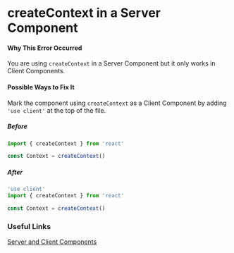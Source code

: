 # createContext in a Server Component

#### Why This Error Occurred

You are using `createContext` in a Server Component but it only works in Client Components.

#### Possible Ways to Fix It

Mark the component using `createContext` as a Client Component by adding `'use client'` at the top of the file.

##### Before

```jsx
import { createContext } from 'react'

const Context = createContext()
```

##### After

```jsx
'use client'
import { createContext } from 'react'

const Context = createContext()
```

### Useful Links

[Server and Client Components](https://beta.nextjs.org/docs/rendering/server-and-client-components#context)
